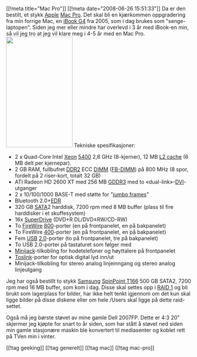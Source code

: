 [[!meta  title="Mac Pro"]]
[[!meta  date="2008-06-26 15:51:33"]]
Da er den bestilt, et stykk <a href="http://www.apple.com/">Apple</a> <a href="http://www.apple.com/no/macpro/">Mac Pro</a>. Det skal bli en kjærkommen oppgradering fra min forrige Mac, en <a href="http://en.wikipedia.org/wiki/IBook#iBook_G4">iBook G4</a> fra 2005, som i dag brukes som "senge-laptopen". Siden jeg mer eller mindre har overlevd i 3 år med iBook-en min, så vil jeg tro at jeg vil klare meg i 4-5 år med en Mac Pro.
<img class="alignright size-medium wp-image-571" title="Mac Pro outside" src="http://pjatt.net/images/2008/06/macpro_hero.jpg" alt="" width="180" height="300"  />
Tekniske spesifikasjoner:
<ul>
	<li>2 x Quad-Core Intel <a href="http://en.wikipedia.org/wiki/Xeon">Xeon</a> <a href="http://en.wikipedia.org/wiki/Xeon#5400-series_.22Harpertown.22">5400</a> 2,8 GHz (8-kjerner), 12 MB <a href="http://en.wikipedia.org/wiki/CPU_cache">L2 cache</a> (6 MB delt per kjernepar).</li>
	<li> 2 GB RAM, fullbufret <a href="http://en.wikipedia.org/wiki/DDR2_SDRAM">DDR2</a> ECC <a href="http://en.wikipedia.org/wiki/DIMM">DIMM</a> (<a href="http://en.wikipedia.org/wiki/Fully_Buffered_DIMM">FB-DIMM</a>) på 800 MHz (8 spor, fordelt på 2 riser-kort, totalt 32 GB)</li>
	<li>ATI Radeon HD 2600 XT med 256 MB <a href="http://en.wikipedia.org/wiki/GDDR3">GDDR3</a> med to «dual-link»-<a href="http://en.wikipedia.org/wiki/Digital_Visual_Interface">DVI</a>-utganger</li>
	<li>2 x 10/100/1000 BASE-T med støtte for "<a href="http://en.wikipedia.org/wiki/Jumbo_frame">jumbo frames</a>"</li>
	<li>Bluetooth 2.0+<a href="http://en.wikipedia.org/wiki/Enhanced_Data_Rate">EDR</a></li>
	<li>320 GB <a href="http://en.wikipedia.org/wiki/Serial_ATA">SATA</a>2 harddisk, 7200 rpm med 8 MB buffer (plass til fire harddisker i et skuffesystem)</li>
	<li>16x <a href="http://en.wikipedia.org/wiki/Superdrive">SuperDrive</a> (DVD+R DL/DVD±RW/CD-RW)</li>
	<li>To <a href="http://en.wikipedia.org/wiki/IEEE_1394_interface">FireWire</a> <a href="http://en.wikipedia.org/wiki/IEEE_1394_interface#FireWire_800_.28IEEE_1394b-2002.29">800</a>-porter (en på frontpanelet, en på bakpanelet)</li>
	<li>To FireWire <a href="http://en.wikipedia.org/wiki/IEEE_1394_interface#FireWire_400_.28IEEE_1394-1995.29">400</a>-porter (en på frontpanelet, en på bakpanelet)</li>
	<li>Fem <a href="http://en.wikipedia.org/wiki/Universal_Serial_Bus">USB</a> <a href="http://en.wikipedia.org/wiki/Universal_Serial_Bus#USB_2.0">2.0</a>-porter (to på frontpanelet, tre på bakpanelet)</li>
	<li>To USB 2.0-porter på tastaturet som følger med</li>
	<li><a href="http://en.wikipedia.org/wiki/TRS_connector">Minijack</a>-tilkobling for hodetelefoner og høyttalere på frontpanelet</li>
	<li><a href="http://en.wikipedia.org/wiki/TOSLINK">Toslink</a>-porter for optisk digital lyd inn/ut</li>
	<li>Minijack-tilkobling for stereo analog linjeinngang og stereo analog linjeutgang</li>
</ul>
Jeg har også bestillt to stykk <a href="http://www.samsung.com/">Samsung</a> <a href="http://www.samsung.com/global/business/hdd/productmodel.do?group=72&amp;type=61&amp;subtype=64&amp;model_cd=259&amp;ppmi=1156">SpinPoint T166</a> 500 GB SATA2, 7200 rpm med 16 MB buffer, som kom i dag. Disse skal settes opp i <a href="http://en.wikipedia.org/wiki/RAID_1#RAID_1">RAID 1</a> og bli brukt som lagerplass for bilder, har ikke helt tenkt igjennom om det kun skal ligge bilder på disse diskene eller om hele /Users skal ligge på dette raid-settet.

Også må jeg børste støvet av mine gamle Dell 2007FP. Dette er 4:3 20" skjermer jeg kjøpte for snart to år siden, som har stått å støvet ned siden min gamle stasjonære maskin ble konvertert til mediasenter og koblet rett på TVen min i vinter.

[[!tag  geeking]]
[[!tag  generelt]]
[[!tag  mac]]
[[!tag  mac-pro]]
